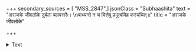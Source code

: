 +++
secondary_sources = [ "MSS_2847",]
jsonClass = "Subhaashita"
text = "अराजके जीवलोके दुर्बला बलवत्तरैः।  \nबाध्यन्ते न च वित्तेषु प्रभुत्वमिह कस्यचित्॥"
title = "अराजके जीवलोके"

+++

<details><summary>Text</summary>

अराजके जीवलोके दुर्बला बलवत्तरैः।  
बाध्यन्ते न च वित्तेषु प्रभुत्वमिह कस्यचित्॥
</details>
